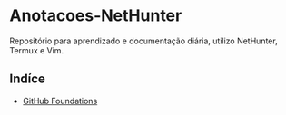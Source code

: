 # Anotacoes-NetHunter
Repositório para aprendizado e documentação diária, utilizo NetHunter, Termux e Vim.

## Indíce

- [GitHub Foundations](./github_foundations_cert/github_foundations.md)